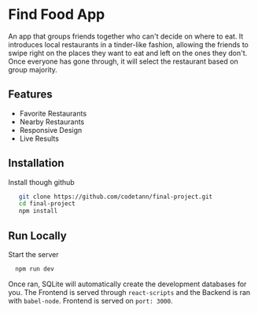 # Find Food App

An app that groups friends together who can't decide on where to eat. It introduces local restaurants in a tinder-like fashion, allowing the friends to swipe right on the places they want to eat and left on the ones they don't. Once everyone has gone through, it will select the restaurant based on group majority.

## Features

- Favorite Restaurants
- Nearby Restaurants
- Responsive Design
- Live Results

## Installation

Install though github

```bash
   git clone https://github.com/codetann/final-project.git
   cd final-project
   npm install
```

## Run Locally

Start the server

```bash
  npm run dev
```

Once ran, SQLite will automatically create the development databases for you. The Frontend is served through `react-scripts` and
the Backend is ran with `babel-node`. Frontend is served on `port: 3000`.
